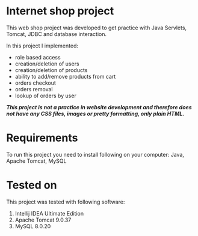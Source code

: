 # Internet shop project

This web shop project was developed to get practice with Java Servlets, Tomcat, JDBC and database interaction.

In this project I implemented:
* role based access
* creation/deletion of users
* creation/deletion of products
* ability to add/remove products from cart
* orders checkout
* orders removal 
* lookup of orders by user

___This project is not a practice in website development and 
therefore does not have any CSS files, images or pretty formatting, only plain HTML.___

# Requirements
To run this project you need to install following on your computer:
Java, Apache Tomcat, MySQL

# Tested on
This project was tested with following software:
1. Intellij IDEA Ultimate Edition
1. Apache Tomcat 9.0.37
1. MySQL 8.0.20